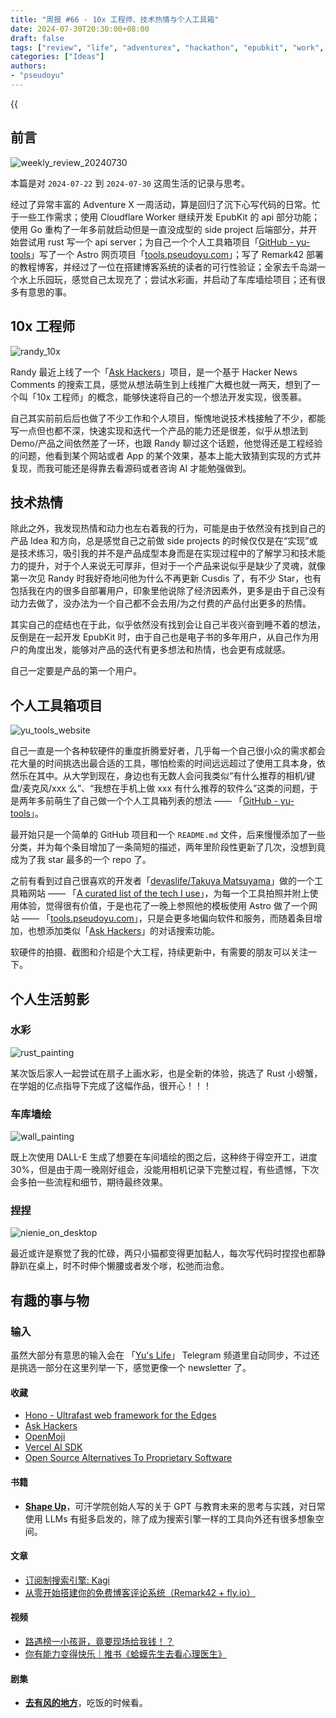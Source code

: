 ```yaml
---
title: "周报 #66 - 10x 工程师、技术热情与个人工具箱"
date: 2024-07-30T20:30:00+08:00
draft: false
tags: ["review", "life", "adventurex", "hackathon", "epubkit", "work", "apple notes"]
categories: ["Ideas"]
authors:
- "pseudoyu"
---
```


{{<audio src="audios/photograph.mp3" caption="《Photograph - Ed Sheeran》" >}}

## 前言

![weekly_review_20240730](https://image.pseudoyu.com/images/weekly_review_20240730.png)

本篇是对 `2024-07-22` 到 `2024-07-30` 这周生活的记录与思考。

经过了异常丰富的 Adventure X 一周活动，算是回归了沉下心写代码的日常。忙于一些工作需求；使用 Cloudflare Worker 继续开发 EpubKit 的 api 部分功能；使用 Go 重构了一年多前就启动但是一直没成型的 side project 后端部分，并开始尝试用 rust 写一个 api server；为自己一个个人工具箱项目「[GitHub - yu-tools](https://github.com/pseudoyu/yu-tools)」写了一个 Astro 网页项目「[tools.pseudoyu.com](https://tools.pseudoyu.com/)」；写了 Remark42 部署的教程博客，并经过了一位在搭建博客系统的读者的可行性验证；全家去千岛湖一个水上乐园玩，感觉自己太现充了；尝试水彩画，并启动了车库墙绘项目；还有很多有意思的事。

## 10x 工程师

![randy_10x](https://image.pseudoyu.com/images/randy_10x.png)

Randy 最近上线了一个「[Ask Hackers](https://askhackers.com/)」项目，是一个基于 Hacker News Comments 的搜索工具，感觉从想法萌生到上线推广大概也就一两天，想到了一个叫「10x 工程师」的概念，能够快速将自己的一个想法开发实现，很羡慕。

自己其实前前后后也做了不少工作和个人项目，惭愧地说技术栈接触了不少，都能写一点但也都不深，快速实现和迭代一个产品的能力还是很差，似乎从想法到 Demo/产品之间依然差了一环，也跟 Randy 聊过这个话题，他觉得还是工程经验的问题，他看到某个网站或者 App 的某个效果，基本上能大致猜到实现的方式并复现，而我可能还是得靠去看源码或者咨询 AI 才能勉强做到。

## 技术热情

除此之外，我发现热情和动力也左右着我的行为，可能是由于依然没有找到自己的产品 Idea 和方向，总是感觉自己之前做 side projects 的时候仅仅是在“实现”或是技术练习，吸引我的并不是产品成型本身而是在实现过程中的了解学习和技术能力的提升，对于个人来说无可厚非，但对于一个产品来说似乎是缺少了灵魂，就像第一次见 Randy 时我好奇地问他为什么不再更新 Cusdis 了，有不少 Star，也有包括我在内的很多自部署用户，印象里他说除了经济因素外，更多是由于自己没有动力去做了，没办法为一个自己都不会去用/为之付费的产品付出更多的热情。

其实自己的症结也在于此，似乎依然没有找到会让自己半夜兴奋到睡不着的想法，反倒是在一起开发 EpubKit 时，由于自己也是电子书的多年用户，从自己作为用户的角度出发，能够对产品的迭代有更多想法和热情，也会更有成就感。

自己一定要是产品的第一个用户。

## 个人工具箱项目

![yu_tools_website](https://image.pseudoyu.com/images/yu_tools_website.png)

自己一直是一个各种软硬件的重度折腾爱好者，几乎每一个自己很小众的需求都会花大量的时间挑选出最合适的工具，哪怕检索的时间远远超过了使用工具本身，依然乐在其中。从大学到现在，身边也有无数人会问我类似“有什么推荐的相机/键盘/麦克风/xxx 么”、“我想在手机上做 xxx 有什么推荐的软件么”这类的问题，于是两年多前萌生了自己做一个个人工具箱列表的想法 —— 「[GitHub - yu-tools](https://github.com/pseudoyu/yu-tools)」。

最开始只是一个简单的 GitHub 项目和一个 `README.md` 文件，后来慢慢添加了一些分类，并为每个条目增加了一条简短的描述，两年里阶段性更新了几次，没想到竟成为了我 star 最多的一个 repo 了。

之前有看到过自己很喜欢的开发者「[devaslife/Takuya Matsuyama](https://www.craftz.dog/)」做的一个工具箱网站 —— 「[A curated list of the tech I use](https://uses.craftz.dog/)」，为每一个工具拍照并附上使用体验，觉得很有价值，于是也花了一晚上参照他的模板使用 Astro 做了一个网站 —— 「[tools.pseudoyu.com](https://tools.pseudoyu.com/)」，只是会更多地偏向软件和服务，而随着条目增加，也想添加类似「[Ask Hackers](https://askhackers.com/)」的对话搜索功能。

软硬件的拍摄、截图和介绍是个大工程，持续更新中，有需要的朋友可以关注一下。

## 个人生活剪影

### 水彩

![rust_painting](https://image.pseudoyu.com/images/rust_painting.jpg)

某次饭后家人一起尝试在扇子上画水彩，也是全新的体验，挑选了 Rust 小螃蟹，在学姐的亿点指导下完成了这幅作品，很开心！！！

### 车库墙绘

![wall_painting](https://image.pseudoyu.com/images/wall_painting.jpg)

既上次使用 DALL-E 生成了想要在车间墙绘的图之后，这种终于得空开工，进度 30%，但是由于周一晚刚好组会，没能用相机记录下完整过程，有些遗憾，下次会多拍一些流程和细节，期待最终效果。

### 捏捏

![nienie_on_desktop](https://image.pseudoyu.com/images/nienie_on_desktop.jpg)

最近或许是察觉了我的忙碌，两只小猫都变得更加黏人，每次写代码时捏捏也都静静趴在桌上，时不时伸个懒腰或者发个嗲，松弛而治愈。

## 有趣的事与物

### 输入

虽然大部分有意思的输入会在 「[Yu's Life](https://t.me/pseudoyulife)」 Telegram 频道里自动同步，不过还是挑选一部分在这里列举一下，感觉更像一个 newsletter 了。

#### 收藏

- [Hono - Ultrafast web framework for the Edges](https://hono.dev/docs/)
- [Ask Hackers](https://askhackers.com/)
- [OpenMoji](https://openmoji.org/)
- [Vercel AI SDK](https://sdk.vercel.ai/)
- [Open Source Alternatives To Proprietary Software](https://www.opensourcealternative.to/)

#### 书籍

- [**Shape Up**](https://book.douban.com/subject/34945817/)，可汗学院创始人写的关于 GPT 与教育未来的思考与实践，对日常使用 LLMs 有挺多启发的，除了成为搜索引擎一样的工具向外还有很多想象空间。

#### 文章

- [订阅制搜索引擎: Kagi](https://anotherdayu.com/2024/5837/)
- [从零开始搭建你的免费博客评论系统（Remark42 + fly.io）](https://www.pseudoyu.com/zh/2024/07/22/free_commenting_system_using_remark42_and_flyio/)

#### 视频

- [路遇榜一小孩哥，竟要现场给我钱！？](https://www.bilibili.com/video/BV1J4421S7hA)
- [你有能力变得快乐｜推书《蛤蟆先生去看心理医生》](https://www.bilibili.com/video/BV1s8vKegE66)

#### 剧集

- [**去有风的地方**](http://movie.douban.com/subject/35662223/)，吃饭的时候看。

